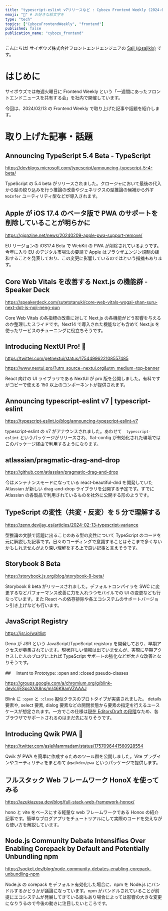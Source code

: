```yaml
---
title: "typescript-eslint v7リリースなど : Cybozu Frontend Weekly (2024-02-13号)" # 目立ったニュースを選ぶ
emoji: "🍫" # お好きな絵文字を
type: "tech"
topics: ["CybozuFrontendWeekly", "frontend"]
published: false
publication_name: "cybozu_frontend"
---
```


こんにちは! サイボウズ株式会社フロントエンドエンジニアの [Saji (@sajikix)](https://twitter.com/sajikix) です。

# はじめに

サイボウズでは毎週火曜日に Frontend Weekly という「一週間にあったフロントエンドニュースを共有する会」を社内で開催しています。

今回は、2024/02/13 の Frontend Weekly で取り上げた記事や話題を紹介します。

# 取り上げた記事・話題

## Announcing TypeScript 5.4 Beta - TypeScript

https://devblogs.microsoft.com/typescript/announcing-typescript-5-4-beta/

TypeScript の 5.4 beta がリリースされました。クロージャにおいて最後の代入から型の絞り込みを行う推論の改善やジェネリクスの型推論の候補から外す `NoInfer` ユーティリティ型などが導入されます。

## Apple が iOS 17.4 のベータ版で PWA のサポートを削除していることが明らかに

https://gigazine.net/news/20240209-apple-pwa-support-remove/

EU リージョンの iOS17.4 Beta で WebKit の PWA が削除されているようです。今年に入り EU のデジタル市場法の要請で Apple はブラウザエンジン規制の緩和することを発表しており、この変更に影響しているのではという指摘もあります。

## Core Web Vitals を改善する Next.js の機能群 - Speaker Deck

https://speakerdeck.com/sutetotanuki/core-web-vitals-wogai-shan-suru-next-dot-js-noji-neng-qun

Core Web Vitals の各指標の改善に対して Next.js の各機能がどう影響を与えるのか整理したスライドです。Next14 で導入された機能なども含めて Next.js を使ったサービスのチューニングに役立ちそうです。

## Introducing NextUI Pro! 🎉

https://twitter.com/getnextui/status/1754499622108557485

https://www.nextui.pro/?utm_source=nextui.org&utm_medium=top-banner

React 向けの UI ライブラリである NextUI が pro 版を公開しました。有料ですがコピーで使える 150 以上のコンポーネントが提供されます。

## Announcing typescript-eslint v7 | typescript-eslint

https://typescript-eslint.io/blog/announcing-typescript-eslint-v7

typescript-eslint の v7 がアナウンスされました。あわせて　`typescript-eslint` というパッケージがリリースされ、flat-config が有効化された環境ではこのパッケージ経由で利用するようになります。

## atlassian/pragmatic-drag-and-drop

https://github.com/atlassian/pragmatic-drag-and-drop

今はメンテナンスモードになっている react-beautiful-dnd を開発していた Atlassian が新しい drag-and-drop ライブラリを公開する予定です。すでに Atlassian の各製品で利用されているものを社外に公開する形のようです。

## TypeScript の変性（共変・反変）を 5 分で理解する

https://zenn.dev/jay_es/articles/2024-02-13-typescript-variance

型推論の文脈で話題に出ることのある型の変性について TypeScript のコードを元に解説した記事です。日々のコーディングで意識することはそこまで多くないかもしれませんがより深い理解をする上で良い記事と言えそうです。

## Storybook 8 Beta

https://storybook.js.org/blog/storybook-8-beta/

Storybook 8 beta がリリースされました。デフォルトコンパイラを SWC に変更するなどパフォーマンス改善に力を入れつつモバイルでの UI の変更なども行なっています。また React への依存排除や各エコシステムのサポートバージョン引き上げなども行います。

## JavaScript Registry

https://jsr.io/waitlist

Deno が JSR という JavaScript/TypeScript registory を開発しており、早期アクセスが募集されています。現状詳しい情報は出ていませんが、実際に早期アクセスした人のブログによれば TypeScript サポートの強化などが大きな改善となりそうです。

##　 Intent to Prototype: :open and :closed pseudo-classes

https://groups.google.com/a/chromium.org/g/blink-dev/c/jESpcXVA8ns/m/46K9anVZAAAJ

Blink に `:open` と `:close` 擬似クラスのプロトタイプが実装されました。 details 要素や, select 要素, dialog 要素などの開閉状態から要素の指定を行えるユースケースが想定されます。一方でこの仕様は[現在 EditorsDraft の段階](https://drafts.csswg.org/selectors-4/#open-state)なため、各ブラウザでサポートされるのはまだ先になりそうです。

## Introducing Qwik PWA 🎉

https://twitter.com/asleMammadam/status/1757096441560928554

Qwik が PWA を簡単に作成するためのツール群を公開しました。Vite プラグインやユーティリティをまとめて `@qwikdev/pwa` というパッケージで提供します。

## フルスタック Web フレームワーク HonoX を使ってみる

https://azukiazusa.dev/blog/full-stack-web-framework-honox/

hono と vite をベースにする軽量な web フレームワークである Honox の紹介記事です。簡単なブログアプリをチュートリアルにして実際のコードを交えながら使い方を解説しています。

## Node.js Community Debate Intensifies Over Enabling Corepack by Default and Potentially Unbundling npm

https://socket.dev/blog/node-community-debates-enabling-corepack-unbundling-npm

Node.js の corepack をデフォルト有効化した場合に、npm を Node.js にバンドルするかどうかが議論になっています。npm がバンドルされていることが前提にエコシステムが発展してきている面もあり場合によっては影響の大きな変更になりうるので今後の動きに注目したいところです。

